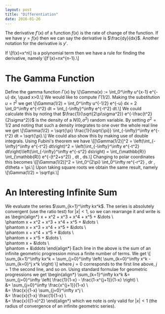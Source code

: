```yaml
---
layout: post
title: "Differentiation"
date: 2016-01-26
---
```


The derivative $f'(x)$ of a function $f(x)$ is the rate of change of the
function. If we have $y=f(x)$ then we can say the derivative is
$\frac{dy}{dx}$. Another notation for the derivative is $y'$.

If \\[f(x)=x^n\\]
is a polynomial term then we have a rule for finding the derivative, namely
\\[f'(x)=nx^{n-1}.\\]

# The Gamma Function

Define the gamma function $\Gamma(x)$ by
\\[\Gamma(x) := \int_0^\infty u^{x-1} e^{-u} dx, \quad x>0.\\]
We would like to compute $\Gamma(1/2).$ Making the substitution
$u=t^2$ we get
\\[\Gamma(1/2) = \int_0^\infty u^{-1/2} e^{-u} dx
= 2 \int_0^\infty e^{-t^2} dt
= \int_{-\infty}^\infty e^{-t^2} dt.\\]
We could calculate this by noting that
$\frac{1}{\sqrt{2\pi\sigma^2}} e^{-\frac{t^2}{2\sigma^2}}$
is the density of a $N(0,\sigma^2)$ random variable. By setting
$\sigma^2 = 1/2$ and noting that such a density integrates to one over the whole
real line we get
\\[\Gamma(1/2)
= \sqrt{\pi} \frac{1}{\sqrt{\pi}} \int_{-\infty}^\infty e^{-t^2} dt
= \sqrt{\pi}.\\]
We could also show this by making use of double integrals.
Using Fubini's theorem we have
\\[[\Gamma(1/2)]^2 = \left(\int_{-\infty}^\infty e^{-t^2} dt\right)^2
= \left(\int_{-\infty}^\infty e^{-t^2} dt\right)\left(\int_{-\infty}^\infty e^{-s^2} ds\right)
= \int_{\mathbb{R}} \int_{\mathbb{R}} e^{-(t^2+s^2)} \, dt \, ds.\\]
Changing to polar coordinates this becomes
\\[[\Gamma(1/2)]^2 = \int_0^{2\pi} \int_0^\infty re^{-r^2} \, dr \, d\theta = \pi.\\]
Upon taking square roots we obtain the same result, namely
\\[\Gamma(1/2) = \sqrt\pi.\\]

# An Interesting Infinite Sum

We evaluate the series $\sum_{k=1}^\infty kx^k$. The series
is absolutely convergent (use the ratio test) for $|x| < 1$, so we
can rearrange it and write is as
\begin{align\*}
x          + x^2 + x^3 + x^4 + x^5 + &\dots  \\\
\phantom x + x^2 + x^3 + x^4 + x^5 + &\dots  \\\
      \phantom x + x^3 + x^4 + x^5 + &\dots  \\\
            \phantom x + x^4 + x^5 + &\dots  \\\
                  \phantom x + x^5 + &\dots  \\\
                       \phantom x + &\dots   \\\
            \phantom + &\ddots
\end{align\*}
Each line in the above is the sum of an infinite geometric
progression minus a finite number of terms. We get
\\[
\sum_{k=1}^\infty kx^k =
\sum_{j=0}^\infty
\left( \sum_{k=0}^\infty x^k - \sum_{k=0}^j x^k \right)
\\]
where $j=0$ corresponds to the first line above,
$j=1$ the second line, and so on. Using standard formulae
for geometric progressions we get
\begin{align\*}
\sum_{k=1}^\infty kx^k
&= \sum_{j=0}^\infty
\left( \frac{1}{1-x} - \frac{1-x^{j+1}}{1-x} \right) \\\
&= \sum_{j=0}^\infty
\frac{x^{j+1}}{1-x} \\\
&= \frac{x}{1-x} \sum_{j=0}^\infty x^j \\\
&= \frac{x}{1-x} \frac{1}{1-x} \\\
&= \frac{x}{(1-x)^2}
\end{align\*}
which we note is only valid for $|x| < 1$
(the radius of convergence of an infinite geometric series).


<script type="text/x-mathjax-config">
    MathJax.Hub.Config({
        tex2jax: {
            inlineMath: [['$','$'], ['\\(','\\)']],
        }
    });
</script>
<script type="text/javascript" src="http://cdn.mathjax.org/mathjax/latest/MathJax.js?config=TeX-AMS-MML_HTMLorMML"></script>
<!-- <script type="text/javascript" src="http://cdn.mathjax.org/mathjax/latest/MathJax.js?config=TeX-AMS_HTML"></script> -->

